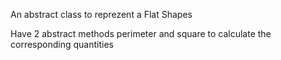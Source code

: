 An abstract class to reprezent a Flat Shapes

Have 2 abstract methods perimeter and square to calculate the corresponding quantities